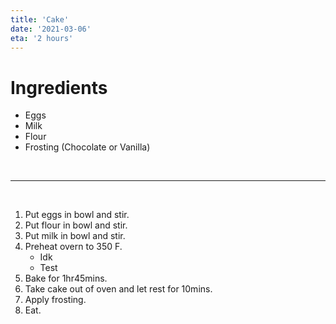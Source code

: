 ```yaml
---
title: 'Cake'
date: '2021-03-06'
eta: '2 hours'
---
```


# **Ingredients**
- Eggs
- Milk
- Flour
- Frosting (Chocolate or Vanilla)

<br />

---

<br />

1. Put eggs in bowl and stir.
2. Put flour in bowl and stir.
3. Put milk in bowl and stir.
4. Preheat overn to 350 F.
    - Idk
    - Test
5. Bake for 1hr45mins.
6. Take cake out of oven and let rest for 10mins.
7. Apply frosting.
8. Eat.
